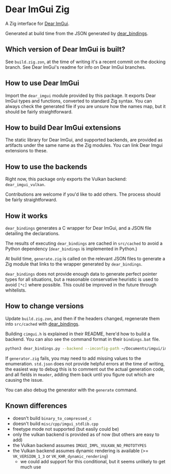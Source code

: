 # Dear ImGui Zig

A Zig interface for [Dear ImGui](https://github.com/ocornut/imgui).

Generated at build time from the JSON generated by [dear_bindings](https://github.com/dearimgui/dear_bindings).

## Which version of Dear ImGui is built?

See `build.zig.zon`, at the time of writing it's a recent commit on the docking branch. See Dear ImGui's readme for info on Dear ImGui branches.

## How to use Dear ImGui

Import the `dear_imgui` module provided by this package. It exports Dear ImGui types and functions, converted to standard Zig syntax. You can always check the generated file if you are unsure how the names map, but it should be fairly straightforward.

## How to build Dear ImGui extensions

The static library for Dear ImGui, and supported backends, are provided as artifacts under the same name as the Zig modules. You can link Dear Imgui extensions to these.

## How to use the backends

Right now, this package only exports the Vulkan backend: `dear_imgui_vulkan`.

Contributions are welcome if you'd like to add others. The process should be fairly straightforward.

## How it works

`dear_bindings` generates a C wrapper for Dear ImGui, and a JSON file detailing the declarations.

The results of executing `dear_bindings` are cached in `src/cached` to avoid a Python dependency
(`dear_bindings` is implemented in Python.)

At build time, `generate.zig` is called on the relevant JSON files to generate a Zig module that links to the wrapper generated by `dear_bindings`.

`dear_bindings` does not provide enough data to generate perfect pointer types for all situations, but a reasonable conservative heuristic is used to avoid `[*c]` where possible. This could be improved in the future through whitelists.

## How to change versions

Update `build.zig.zon`, and then if the headers changed, regenerate them into `src/cached` with [dear_bindings](https://github.com/dearimgui/dear_bindings).

Building `cimgui.h` is explained in their README, here'd how to build a backend. You can also see the command format in their `bindings.bat` file.

```sh
python3 dear_bindings.py --backend --imconfig-path ~/Documents/imgui/imconfig.h -o cimgui_internal ~/Documents/imgui/imgui_internal.h
```

If `generator.zig` fails, you may need to add missing values to the enumeration. `std.json` does not provide helpful errors at the time of writing, the easiest way to debug this is to comment out the actual generation code, and all fields in `Header`, adding them back until you figure out which are causing the issue.

You can also debug the generator with the `generate` command.

## Known differences
* doesn't build `binary_to_compressed_c`
* doesn't build `misc/cpp/imgui_stdlib.cpp`
* freetype mode not supported (but easily could be)
* only the vulkan backend is provided as of now (but others are easy to add)
* the Vulkan backend assumes `IMGUI_IMPL_VULKAN_NO_PROTOTYPES`
* the Vulkan backend assumes dynamic rendering is available (>= `VK_VERSION_1_3` or `VK_KHR_dynamic_rendering`)
    * we could add support for this conditional, but it seems unlikely to get much use
